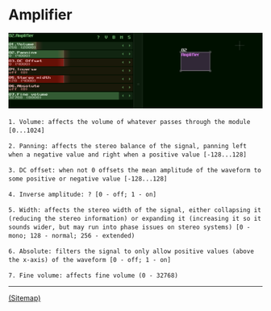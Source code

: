 # Amplifier

![](amplifier.png)

`1. Volume: affects the volume of whatever passes through the module [0...1024] `

`2. Panning: affects the stereo balance of the signal, panning left when a negative value and right when a positive value [-128...128]`

`3. DC offset: when not 0 offsets the mean amplitude of the waveform to some positive or negative value [-128...128]`

`4. Inverse amplitude: ? [0 - off; 1 - on]`

`5. Width: affects the stereo width of the signal, either collapsing it (reducing the stereo information) or expanding it (increasing it so it sounds wider, but may run into phase issues on stereo systems) [0 - mono; 128 - normal; 256 - extended)`

`6. Absolute: filters the signal to only allow positive values (above the x-axis) of the waveform [0 - off; 1 - on]`

`7. Fine volume: affects fine volume (0 - 32768)`

---

[(Sitemap)](https://github.com/way-of-the-sunvox/Way-of-the-SunVox/blob/master/Sitemap.md)
